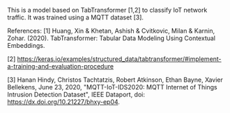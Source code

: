 This is a model based on TabTransformer [1,2] to classify IoT network traffic.
It was trained using a MQTT dataset [3].

References:
[1] Huang, Xin & Khetan, Ashish & Cvitkovic, Milan & Karnin, Zohar. (2020). TabTransformer: Tabular Data Modeling Using Contextual Embeddings. 

[2] https://keras.io/examples/structured_data/tabtransformer/#implement-a-training-and-evaluation-procedure

[3] Hanan Hindy, Christos Tachtatzis, Robert Atkinson, Ethan Bayne, Xavier Bellekens, June 23, 2020, "MQTT-IoT-IDS2020: MQTT Internet of Things Intrusion Detection Dataset", IEEE Dataport, doi: https://dx.doi.org/10.21227/bhxy-ep04. 
